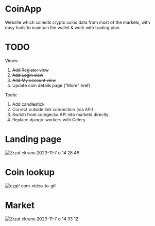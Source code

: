 # CoinApp
Website which collects crypto coins data from most of the markets, with easy tools to maintain the wallet & work with trading plan.

# TODO
Views:
1. ~~Add Register view~~
2. ~~Add Login view~~
3. ~~Add My account view~~
4. Update coin details page ("More" href)

Tools:
1. Add candlestick
2. Correct outside link connection (via API)
3. Switch from coingecko API into markets directly
4. Replace django-workers with Celery


# Landing page
![Zrzut ekranu 2023-11-7 o 14 28 48](https://github.com/papryyk/CoinApp/assets/85553099/d8a289e5-81cf-4aec-8fa4-cc25e0fdb19e)

# Coin lookup
![ezgif com-video-to-gif](https://github.com/papryyk/CoinApp/assets/85553099/43485d50-0218-4847-b6ce-4a3e3fa56b20)


# Market
![Zrzut ekranu 2023-11-7 o 14 33 12](https://github.com/papryyk/CoinApp/assets/85553099/c630bb26-27ba-48e8-9801-f9c6b8e3198e)
